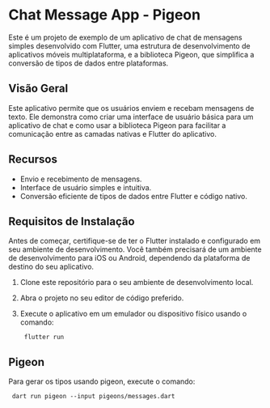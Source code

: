 # Chat Message App - Pigeon

Este é um projeto de exemplo de um aplicativo de chat de mensagens simples desenvolvido com Flutter, uma estrutura de desenvolvimento de aplicativos móveis multiplataforma, e a biblioteca Pigeon, que simplifica a conversão de tipos de dados entre plataformas.

## Visão Geral

Este aplicativo permite que os usuários enviem e recebam mensagens de texto. Ele demonstra como criar uma interface de usuário básica para um aplicativo de chat e como usar a biblioteca Pigeon para facilitar a comunicação entre as camadas nativas e Flutter do aplicativo.

## Recursos

- Envio e recebimento de mensagens.
- Interface de usuário simples e intuitiva.
- Conversão eficiente de tipos de dados entre Flutter e código nativo.

## Requisitos de Instalação

Antes de começar, certifique-se de ter o Flutter instalado e configurado em seu ambiente de desenvolvimento. Você também precisará de um ambiente de desenvolvimento para iOS ou Android, dependendo da plataforma de destino do seu aplicativo.

1. Clone este repositório para o seu ambiente de desenvolvimento local.
2. Abra o projeto no seu editor de código preferido.
3. Execute o aplicativo em um emulador ou dispositivo físico usando o comando:

   ```
    flutter run
   ```

## Pigeon

Para gerar os tipos usando pigeon, execute o comando:

```
 dart run pigeon --input pigeons/messages.dart
```
